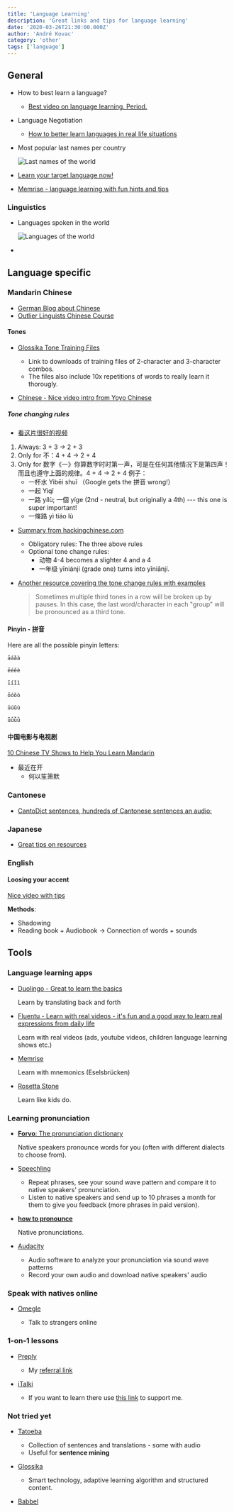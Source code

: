 ```yaml
---
title: 'Language Learning'
description: 'Great links and tips for language learning'
date: '2020-03-26T21:30:00.000Z'
author: 'André Kovac'
category: 'other'
tags: ['language']
---
```


## General

- How to best learn a language?

  - [Best video on language learning. Period.](https://youtu.be/illApgaLgGA)

- Language Negotiation

  - [How to better learn languages in real life situations](http://www.mezzoguild.com/negotiation-in-language-learning/)

- Most popular last names per country

  ![Last names of the world](./last-names-world.jpg)

- [Learn your target language now!](https://www.linkedin.com/pulse/learn-your-target-language-now-melanie-gierszal?trk=hp-feed-article-title-comment)

- [Memrise - language learning with fun hints and tips](https://www.memrise.com/)

### Linguistics

- Languages spoken in the world

  ![Languages of the world](./languages-of-the-world.png)

-

## Language specific

### Mandarin Chinese

- [German Blog about Chinese](https://www.chi-nesisch.de/basiswissen-ueber-chinesisch/toene-der-chinesischen-sprache/)
- [Outlier Linguists Chinese Course](https://outlier-linguistics.thinkific.com/courses/take/mandarin-pronunciation-accent-masterclass/)

#### Tones

- [Glossika Tone Training Files](https://sites.google.com/view/glossika-tone-training-files/home)

  - Link to downloads of training files of 2-character and 3-character combos.
  - The files also include 10x repetitions of words to really learn it thorougly.

- [Chinese - Nice video intro from Yoyo Chinese](https://youtu.be/3wV8B4bx1lM)

##### Tone changing rules

- [看这片很好的视频](https://youtu.be/rxNHIdn_xjE)

1. Always: 3 + 3 -> 2 + 3
2. Only for 不：4 + 4 -> 2 + 4
3. Only for 数字《一》你算数字时时第一声，可是在任何其他情况下是第四声！而且也遵守上面的规律。4 + 4 -> 2 + 4
   例子：
    - 一杯水 Yìbēi shuǐ （Google gets the 拼音 wrong!）
    - 一起 Yìqǐ
    - 一路 yílù; 一個 yíge (2nd - neutral, but originally a 4th) --- this one is super important!
    - 一條路 yì tiáo lù

- [Summary from hackingchinese.com](https://www.hackingchinese.com/optional-obligatory-tone-change-rules-mandarin/)
  - Obligatory rules: The three above rules
  - Optional tone change rules:
    - 动物 4-4 becomes a slighter 4 and a 4
    - 一年级 yīniánjí (grade one) turns into yīniānjí.

- [Another resource covering the tone change rules with examples](https://resources.allsetlearning.com/chinese/pronunciation/Tone_changes_for_third_tones)
  > Sometimes multiple third tones in a row will be broken up by pauses. In this case, the last word/character in each "group" will be pronounced as a third tone.


#### Pinyin - 拼音

Here are all the possible pinyin letters:

```
āáǎà

ēéěè

īíǐì

ōóǒò

ūúǔù

ǖǘǚǜ
```

#### 中国电影与电视剧

[10 Chinese TV Shows to Help You Learn Mandarin](https://www.writtenchinese.com/10-chinese-tv-shows-to-help-you-learn-mandarin/)

- 最近在开
  - 何以笙箫默

### Cantonese

- [CantoDict sentences, hundreds of Cantonese sentences an audio:](http://www.cantonese.sheik.co.uk/scripts/examplelist.htm)

### Japanese

- [Great tips on resources](https://events.ccc.de/congress/2019/wiki/index.php/Session:Japanese_(Reading)_Beginner_to_Expert)

### English

#### Loosing your accent

[Nice video with tips](https://youtu.be/oUD2gUmdzeI)

**Methods**:

- Shadowing
- Reading book + Audiobook -> Connection of words + sounds

## Tools

### Language learning apps

- [Duolingo - Great to learn the basics](https://www.duolingo.com/)

  Learn by translating back and forth

- [Fluentu - Learn with real videos - it's fun and a good way to learn real expressions from daily life](https://www.fluentu.com/)

  Learn with real videos (ads, youtube videos, children language learning shows etc.)

- [Memrise](https://www.memrise.com/)

  Learn with mnemonics (Eselsbrücken)

- [Rosetta Stone](https://www.rosettastone.de/)

  Learn like kids do.

### Learning pronunciation

- [**Forvo**: The pronunciation dictionary](https://forvo.com/)

  Native speakers pronounce words for you (often with different dialects to choose from).

- [Speechling](https://speechling.com/app)

  - Repeat phrases, see your sound wave pattern and compare it to native speakers' pronunciation.
  - Listen to native speakers and send up to 10 phrases a month for them to give you feedback (more phrases in paid version).

- [**how to pronounce**](https://www.howtopronounce.com/chinese/%E5%BE%88%E4%B9%90%E6%84%8F%E5%9B%9E%E7%AD%94)

  Native pronunciations.

- [Audacity](https://www.audacityteam.org/)

  - Audio software to analyze your pronunciation via sound wave patterns
  - Record your own audio and download native speakers' audio

### Speak with natives online

- [Omegle](https://www.omegle.com/)

  - Talk to strangers online

### 1-on-1 lessons

- [Preply](https://preply.com/)

  - My [referral link](https://preply.com#_prefMTM5NTIwOA==)

- [iTalki](https://www.italki.com/)

  - If you want to learn there use [this link](https://www.italki.com/i/Bdfb6D?hl=en-us) to support me.

### Not tried yet

- [Tatoeba](https://tatoeba.org/eng/)

  - Collection of sentences and translations - some with audio
  - Useful for **sentence mining**

- [Glossika](https://ai.glossika.com/)

  - Smart technology, adaptive learning algorithm and structured content.

- [Babbel](https://www.babbel.com/)
